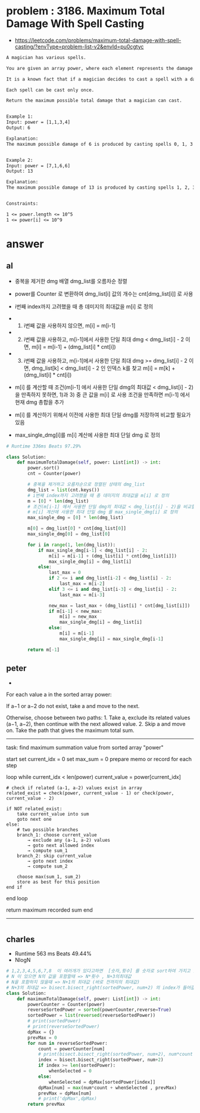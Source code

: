 # problem : 3186. Maximum Total Damage With Spell Casting
- https://leetcode.com/problems/maximum-total-damage-with-spell-casting/?envType=problem-list-v2&envId=pu0cgtyc

```txt
A magician has various spells.

You are given an array power, where each element represents the damage of a spell. Multiple spells can have the same damage value.

It is a known fact that if a magician decides to cast a spell with a damage of power[i], they cannot cast any spell with a damage of power[i] - 2, power[i] - 1, power[i] + 1, or power[i] + 2.

Each spell can be cast only once.

Return the maximum possible total damage that a magician can cast.


Example 1:
Input: power = [1,1,3,4]
Output: 6

Explanation:
The maximum possible damage of 6 is produced by casting spells 0, 1, 3 with damage 1, 1, 4.


Example 2:
Input: power = [7,1,6,6]
Output: 13

Explanation:
The maximum possible damage of 13 is produced by casting spells 1, 2, 3 with damage 1, 6, 6.


Constraints:

1 <= power.length <= 10^5
1 <= power[i] <= 10^9
```

# answer

## al
- 중복을 제거한 dmg 배열 dmg_list를 오름차순 정렬
- power를 Counter 로 변환하여 dmg_list[i] 값의 개수는 cnt[dmg_list[i]] 로 사용
- i번째 index까지 고려했을 때 총 데미지의 최대값을 m[i] 로 정의

- 1) i번째 값을 사용하지 않으면, m[i] = m[i-1]
- 2) i번째 값을 사용하고, m[i-1]에서 사용한 단일 최대 dmg < dmg_list[i] - 2 이면, m[i] = m[i-1] + (dmg_list[i] * cnt[i])
- 3) i번째 값을 사용하고, m[i-1]에서 사용한 단일 최대 dmg >= dmg_list[i] - 2 이면, dmg_list[k] < dmg_list[i] - 2 인 인덱스 k를 찾고 m[i] = m[k] + (dmg_list[i] * cnt[i])

- m[i] 를 계산할 때
조건(m[i-1] 에서 사용한 단일 dmg의 최대값 < dmg_list[i] - 2) 을 만족하지 못하면, 1)과 3) 중 큰 값을 m[i] 로 사용
조건을 만족하면 m[i-1] 에서 현재 dmg 총합을 추가

- m[i] 를 계산하기 위해서 이전에 사용한 최대 단일 dmg를 저장하여 비교할 필요가 있음
- max_single_dmg[i]를 m[i] 계산에 사용한 최대 단일 dmg 로 정의

```python
# Runtime 336ms Beats 97.29%

class Solution:
    def maximumTotalDamage(self, power: List[int]) -> int:
        power.sort()
        cnt = Counter(power)

        # 중복을 제거하고 오름차순으로 정렬된 상태의 dmg_list
        dmg_list = list(cnt.keys())
        # i번째 index까지 고려했을 때 총 데미지의 최대값을 m[i] 로 정의
        m = [0] * len(dmg_list)
        # 조건(m[i-1] 에서 사용한 단일 dmg의 최대값 < dmg_list[i] - 2)을 비교할 때 사용
        # m[i] 계산에 사용한 최대 단일 dmg 를 max_single_dmg[i] 로 정의
        max_single_dmg = [0] * len(dmg_list)

        m[0] = dmg_list[0] * cnt[dmg_list[0]]
        max_single_dmg[0] = dmg_list[0]

        for i in range(1, len(dmg_list)):
            if max_single_dmg[i-1] < dmg_list[i] - 2:
                m[i] = m[i-1] + (dmg_list[i] * cnt[dmg_list[i]])
                max_single_dmg[i] = dmg_list[i]
            else:
                last_max = 0
                if 2 <= i and dmg_list[i-2] < dmg_list[i] - 2:
                    last_max = m[i-2]
                elif 3 <= i and dmg_list[i-3] < dmg_list[i] - 2:
                    last_max = m[i-3]

                new_max = last_max + (dmg_list[i] * cnt[dmg_list[i]])
                if m[i-1] < new_max:
                    m[i] = new_max
                    max_single_dmg[i] = dmg_list[i]
                else:
                    m[i] = m[i-1]
                    max_single_dmg[i] = max_single_dmg[i-1]

        return m[-1]
```


## peter
- 
For each value a in the sorted array power:

If a−1 or a−2 do not exist, take a and move to the next.

Otherwise, choose between two paths:
	1️. Take a, exclude its related values (a−1, a−2), then continue with the next allowed value.
	2️. Skip a and move on.
	Take the path that gives the maximum total sum.


----

task: find maximum summation value from sorted array "power"

start
    set current_idx = 0
    set max_sum = 0
    prepare memo or record for each step

loop while current_idx < len(power)
    current_value = power[current_idx]

    # check if related (a-1, a-2) values exist in array
    related_exist = check(power, current_value - 1) or check(power, current_value - 2)

    if NOT related_exist:
        take current_value into sum
        goto next one
    else:
        # two possible branches
        branch_1: choose current_value
            → exclude any (a-1, a-2) values
            → goto next allowed index
            → compute sum_1
        branch_2: skip current_value
            → goto next index
            → compute sum_2

        choose max(sum_1, sum_2)
        store as best for this position
    end if
end loop

return maximum recorded sum
end



----


```python
```


## charles
- Runtime 563 ms Beats 49.44%
- NlogN
```python
# 1,2,3,4,5,6,7,8  이 여러개가 있다고하면  [숫자,횟수] 를 숫자로 sort하여 가지고 있으면 된다.
# N 이 있으면 N의 값을 포함할때 => N*횟수 , N+3의최대값
# N을 포함하지 않을때 => N+1의 최대값 (바로 전까지의 최대값)
# N+3의 최대값 => bisect.bisect_right(sortedPower, num+2) 의 index가 들어갈 위치에 있는 것이 num+3 의 값이 됨.
class Solution:
    def maximumTotalDamage(self, power: List[int]) -> int:
        powerCounter = Counter(power)
        reverseSortedPower = sorted(powerCounter,reverse=True)
        sortedPower = list(reversed(reverseSortedPower))
        # print(sortedPower)
        # print(reverseSortedPower)
        dpMax = {}
        prevMax = 0
        for num in reverseSortedPower:
            count = powerCounter[num]
            # print(bisect.bisect_right(sortedPower, num+2), num*count , dpMax.get(num+3,prevMax) , dpMax.get(num+2,prevMax) , dpMax.get(num+1,prevMax))
            index = bisect.bisect_right(sortedPower, num+2)
            if index >= len(sortedPower):
                whenSelected = 0
            else:
                whenSelected = dpMax[sortedPower[index]]
            dpMax[num] = max(num*count + whenSelected , prevMax)
            prevMax = dpMax[num]
            # print('dpMax',dpMax)
        return prevMax

```


